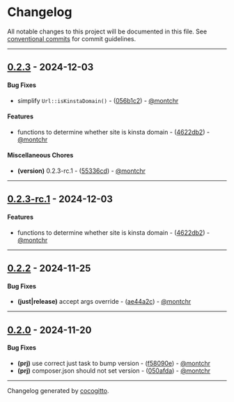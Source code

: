 # Changelog
All notable changes to this project will be documented in this file. See [conventional commits](https://www.conventionalcommits.org/) for commit guidelines.

- - -
## [0.2.3](https://github.com/kleinweb/lib/compare/4622db2a646e308185f7b32f7b2353c8f81fbe5c..0.2.3) - 2024-12-03
#### Bug Fixes
- simplify `Url::isKinstaDomain()` - ([056b1c2](https://github.com/kleinweb/lib/commit/056b1c2d511da689d4ddba20bbb3c99e2359e3a3)) - [@montchr](https://github.com/montchr)
#### Features
- functions to determine whether site is kinsta domain - ([4622db2](https://github.com/kleinweb/lib/commit/4622db2a646e308185f7b32f7b2353c8f81fbe5c)) - [@montchr](https://github.com/montchr)
#### Miscellaneous Chores
- **(version)** 0.2.3-rc.1 - ([55336cd](https://github.com/kleinweb/lib/commit/55336cdfa623b40de4279ecbc5185bd33e891ccd)) - [@montchr](https://github.com/montchr)

- - -

## [0.2.3-rc.1](https://github.com/kleinweb/lib/compare/4622db2a646e308185f7b32f7b2353c8f81fbe5c..0.2.3-rc.1) - 2024-12-03
#### Features
- functions to determine whether site is kinsta domain - ([4622db2](https://github.com/kleinweb/lib/commit/4622db2a646e308185f7b32f7b2353c8f81fbe5c)) - [@montchr](https://github.com/montchr)

- - -

## [0.2.2](https://github.com/kleinweb/lib/compare/ae44a2cfbf3ee823126877de071ec7fa404d32ad..0.2.2) - 2024-11-25
#### Bug Fixes
- **(just|release)** accept args override - ([ae44a2c](https://github.com/kleinweb/lib/commit/ae44a2cfbf3ee823126877de071ec7fa404d32ad)) - [@montchr](https://github.com/montchr)

- - -

## [0.2.0](https://github.com/kleinweb/lib/compare/050afda6cb37efe78c9d9cd1a7a24fd297caa4d1..0.2.0) - 2024-11-20
#### Bug Fixes
- **(prj)** use correct just task to bump version - ([f58090e](https://github.com/kleinweb/lib/commit/f58090ea3823b1d3a5dfa1538197838562812de4)) - [@montchr](https://github.com/montchr)
- **(prj)** composer.json should not set version - ([050afda](https://github.com/kleinweb/lib/commit/050afda6cb37efe78c9d9cd1a7a24fd297caa4d1)) - [@montchr](https://github.com/montchr)

- - -

Changelog generated by [cocogitto](https://github.com/cocogitto/cocogitto).